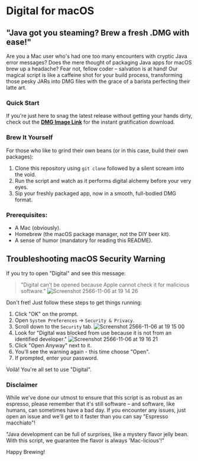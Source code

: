 # Digital for macOS

## "Java got you steaming? Brew a fresh .DMG with ease!"

Are you a Mac user who's had one too many encounters with cryptic Java error messages? Does the mere thought of packaging Java apps for macOS brew up a headache? Fear not, fellow coder – salvation is at hand! Our magical script is like a caffeine shot for your build process, transforming those pesky JARs into DMG files with the grace of a barista perfecting their latte art.

### Quick Start
If you're just here to snag the latest release without getting your hands dirty, check out the **[DMG Image Link](https://drive.google.com/file/d/1lxLDt8pSAzYrVImVnYJ3s-q18paBg1LQ/view?usp=sharing)** for the instant gratification download.

### Brew It Yourself
For those who like to grind their own beans (or in this case, build their own packages):

1. Clone this repository using `git clone` followed by a silent scream into the void.
2. Run the script and watch as it performs digital alchemy before your very eyes.
3. Sip your freshly packaged app, now in a smooth, full-bodied DMG format.

### Prerequisites:
- A Mac (obviously).
- Homebrew (the macOS package manager, not the DIY beer kit).
- A sense of humor (mandatory for reading this README).

## Troubleshooting macOS Security Warning

If you try to open "Digital" and see this message: 

> "Digital can’t be opened because Apple cannot check it for malicious software."
![Screenshot 2566-11-06 at 19 14 26](https://github.com/CEDT-Chula/Digital-for-mac/assets/48949523/64bfbd1f-b15c-414b-8636-666325eefe00)


Don't fret! Just follow these steps to get things running:

1. Click "OK" on the prompt.
2. Open `System Preferences` → `Security & Privacy`.
3. Scroll down to the `Security` tab.
![Screenshot 2566-11-06 at 19 15 00](https://github.com/CEDT-Chula/Digital-for-mac/assets/48949523/e01a76e0-9f2d-4648-a9ed-da8563590f1a)
5. Look for "Digital was blocked from use because it is not from an identified developer."
![Screenshot 2566-11-06 at 19 16 21](https://github.com/CEDT-Chula/Digital-for-mac/assets/48949523/45199aaf-30ce-4f98-a745-2bcdfc2abc1e)
7. Click "Open Anyway" next to it.
8. You'll see the warning again - this time choose "Open".
9. If prompted, enter your password.

Voilà! You're all set to use "Digital".



### Disclaimer
While we've done our utmost to ensure that this script is as robust as an espresso, please remember that it's still software – and software, like humans, can sometimes have a bad day. If you encounter any issues, just open an issue and we'll get to it faster than you can say "Espresso macchiato"!

"Java development can be full of surprises, like a mystery flavor jelly bean. With this script, we guarantee the flavor is always 'Mac-licious'!"

Happy Brewing!
